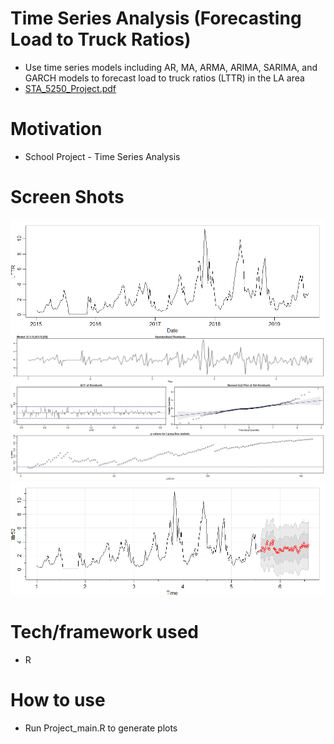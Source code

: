 # Time Series Analysis (Forecasting Load to Truck Ratios)
- Use time series models including AR, MA, ARMA, ARIMA, SARIMA, and GARCH models to forecast load to truck ratios (LTTR) in the LA area
- <a href="STA_5250_Project.pdf" target="_blank">STA_5250_Project.pdf</a>

# Motivation
- School Project - Time Series Analysis

# Screen Shots
![Alt text](lttr.png?raw=true "lttr.png")
![Alt text](sarima111.jpeg?raw=true "sarima111.jpeg")
![Alt text](sarima_predict.png?raw=true "sarima_predict.png")

# Tech/framework used
- R

# How to use
- Run Project_main.R to generate plots

